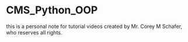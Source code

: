 # CMS_Python_OOP
this is a personal note for tutorial videos created by Mr. Corey M Schafer, who reserves all rights.
